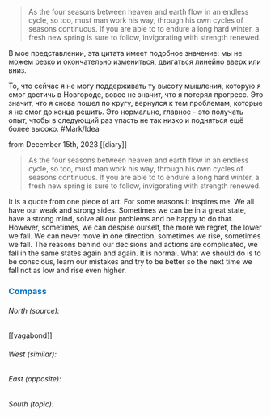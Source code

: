 > As the four seasons between heaven and earth flow in an endless cycle, so too, must man work his way, through his own cycles of seasons continuous. If you are able to to endure a long hard winter, a fresh new spring is sure to follow, invigorating with strength renewed.

В мое представлении, эта цитата имеет подобное значение: мы не можем резко и окончательно измениться, двигаться линейно вверх или вниз.

То, что сейчас я не могу поддерживать ту высоту мышления, которую я смог достичь в Новгороде, вовсе не значит, что я потерял прогресс. Это значит, что я снова пошел по кругу, вернулся к тем проблемам, которые я не смог до конца решить. Это нормально, главное - это получать опыт, чтобы в следующий раз упасть не так низко и подняться ещё более высоко. #Mark/Idea 

from December 15th, 2023 [[diary]]

> As the four seasons between heaven and earth flow in an endless cycle, so too, must man work his way, through his own cycles of seasons continuous. If you are able to to endure a long hard winter, a fresh new spring is sure to follow, invigorating with  strength renewed.

It is a quote from one piece of art. For some reasons it inspires me. We all have our weak and strong sides. Sometimes we can be in a great state, have a strong mind, solve all our problems and be happy to do that. However, sometimes, we can despise ourself, the more we regret, the lower we fall. We can never move in one direction, sometimes we rise, sometimes we fall. The reasons behind our decisions and actions are complicated, we fall in the same states again and again. It is normal. What we should do is to be conscious, learn our mistakes and try to be better so the next time we fall not as low and rise even higher. 



### <span style="color:#0070c0">Compass</span>
###### North (source):
[[vagabond]]

###### West (similar):


###### East (opposite):


###### South (topic):


